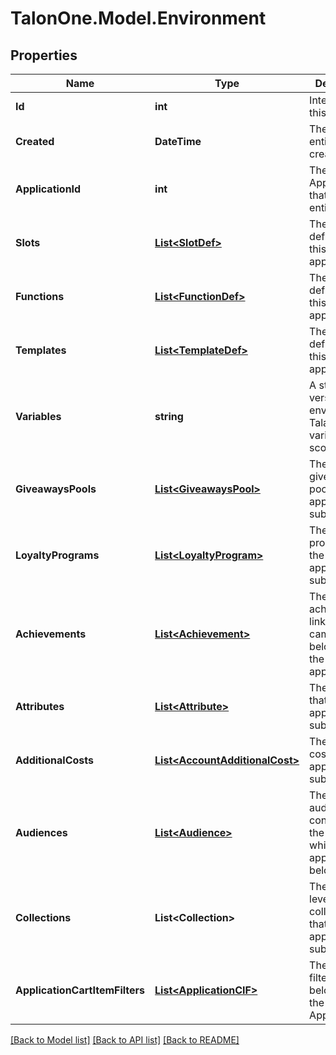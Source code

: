 # TalonOne.Model.Environment
## Properties

Name | Type | Description | Notes
------------ | ------------- | ------------- | -------------
**Id** | **int** | Internal ID of this entity. | 
**Created** | **DateTime** | The time this entity was created. | 
**ApplicationId** | **int** | The ID of the Application that owns this entity. | 
**Slots** | [**List&lt;SlotDef&gt;**](SlotDef.md) | The slots defined for this application. | 
**Functions** | [**List&lt;FunctionDef&gt;**](FunctionDef.md) | The functions defined for this application. | 
**Templates** | [**List&lt;TemplateDef&gt;**](TemplateDef.md) | The templates defined for this application. | 
**Variables** | **string** | A stringified version of the environment&#39;s Talang variables scope. | 
**GiveawaysPools** | [**List&lt;GiveawaysPool&gt;**](GiveawaysPool.md) | The giveaways pools that the application is subscribed to. | [optional] 
**LoyaltyPrograms** | [**List&lt;LoyaltyProgram&gt;**](LoyaltyProgram.md) | The loyalty programs that the application is subscribed to. | [optional] 
**Achievements** | [**List&lt;Achievement&gt;**](Achievement.md) | The achievements, linked to the campaigns, belonging to the application. | [optional] 
**Attributes** | [**List&lt;Attribute&gt;**](Attribute.md) | The attributes that the application is subscribed to. | [optional] 
**AdditionalCosts** | [**List&lt;AccountAdditionalCost&gt;**](AccountAdditionalCost.md) | The additional costs that the application is subscribed to. | [optional] 
**Audiences** | [**List&lt;Audience&gt;**](Audience.md) | The audiences contained in the account which the application belongs to. | [optional] 
**Collections** | **List&lt;Collection&gt;** | The account-level collections that the application is subscribed to. | [optional] 
**ApplicationCartItemFilters** | [**List&lt;ApplicationCIF&gt;**](ApplicationCIF.md) | The cart item filters belonging to the Application. | [optional] 

[[Back to Model list]](../README.md#documentation-for-models) [[Back to API list]](../README.md#documentation-for-api-endpoints) [[Back to README]](../README.md)

